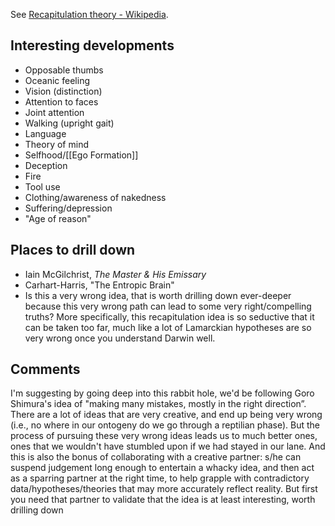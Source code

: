 See [Recapitulation theory - Wikipedia](https://en.wikipedia.org/wiki/Recapitulation_theory).

## Interesting developments

- Opposable thumbs
- Oceanic feeling
- Vision (distinction)
- Attention to faces
- Joint attention
- Walking (upright gait)
- Language
- Theory of mind
- Selfhood/[[Ego Formation]]
- Deception
- Fire
- Tool use
- Clothing/awareness of nakedness
- Suffering/depression
- "Age of reason"

## Places to drill down

- Iain McGilchrist, _The Master & His Emissary_
- Carhart-Harris, "The Entropic Brain"
- Is this a very wrong idea, that is worth drilling down ever-deeper because this very wrong path can lead to some very right/compelling truths? More specifically, this recapitulation idea is so seductive that it can be taken too far, much like a lot of Lamarckian hypotheses are so very wrong once you understand Darwin well. 

## Comments

I'm suggesting by going deep into this rabbit hole, we'd be following Goro Shimura's idea of "making many mistakes, mostly in the right direction”. There are a lot of ideas that are very creative, and end up being very wrong (i.e., no where in our ontogeny do we go through a reptilian phase). But the process of pursuing these very wrong ideas leads us to much better ones, ones that we wouldn't have stumbled upon if we had stayed in our lane. And this is also the bonus of collaborating with a creative partner: s/he can suspend judgement long enough to entertain a whacky idea, and then act as a sparring partner at the right time, to help grapple with contradictory data/hypotheses/theories that may more accurately reflect reality. But first you need that partner to validate that the idea is at least interesting, worth drilling down 

